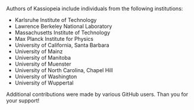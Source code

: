Authors of Kassiopeia include individuals from the following institutions:

- Karlsruhe Institute of Technology
- Lawrence Berkeley National Laboratory
- Massachusetts Institute of Technology
- Max Planck Institute for Physics
- University of California, Santa Barbara
- University of Mainz
- University of Manitoba
- University of Muenster
- University of North Carolina, Chapel Hill
- University of Washington
- University of Wuppertal

Additional contributions were made by various GitHub users. Than you for your support!
